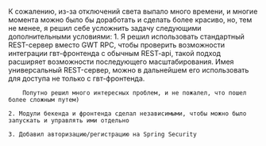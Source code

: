К сожалению, из-за отключений света выпало много времени, и многие момента можно было бы
доработать и сделать более красиво, но, тем не менее, я решил себе усложнить задачу следующими
дополнительными условиями:
    1. Я решил использовать стандартный REST-сервер вместо GWT RPC, чтобы проверить
        возможности интеграции гвт-фронтенда с обычным REST-api, такой подход расширяет возможности
        последующего масштабирования. Имея универсальный REST-сервер, можно в дальнейшем
        его использовать для доступа не только с гвт-фронтенда.

        Попутно решил много интересных проблем, и не пожалел, что пошел более сложным путем)

    2. Модули бекенда и фронтенда сделал независимыми, чтобы можно было запускать и управлять ими отдельно

    3. Добавил авторизацию/регистрацию на Spring Security
